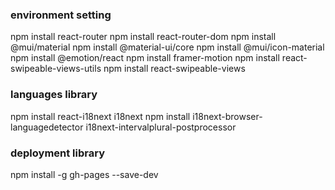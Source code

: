 ### environment setting
npm install react-router
npm install react-router-dom
npm install @mui/material
npm install @material-ui/core
npm install @mui/icon-material
npm install @emotion/react
npm install framer-motion 
npm install react-swipeable-views-utils
npm install react-swipeable-views

### languages library
npm install react-i18next i18next 
npm install i18next-browser-languagedetector i18next-intervalplural-postprocessor

### deployment library
npm install -g gh-pages --save-dev


